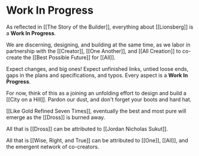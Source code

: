 # Work In Progress

As reflected in [[The Story of the Builder]], everything about [[Lionsberg]] is a **Work In Progress**. 

We are discerning, designing, and building at the same time, as we labor in partnership with the [[Creator]], [[One Another]], and [[All Creation]] to co-create the [[Best Possible Future]] for [[All]]. 

Expect changes, and big ones! Expect unfinished links, untied loose ends, gaps in the plans and specifications, and typos. Every aspect is a **Work In Progress**. 

For now, think of this as a joining an unfolding effort to design and build a [[City on a Hill]]. Pardon our dust, and don't forget your boots and hard hat. 

[[Like Gold Refined Seven Times]], eventually the best and most pure will emerge as the [[Dross]] is burned away. 

All that is [[Dross]] can be attributed to [[Jordan Nicholas Sukut]]. 

All that is [[Wise, Right, and True]] can be attributed to [[One]], [[All]], and the emergent network of co-creators. 